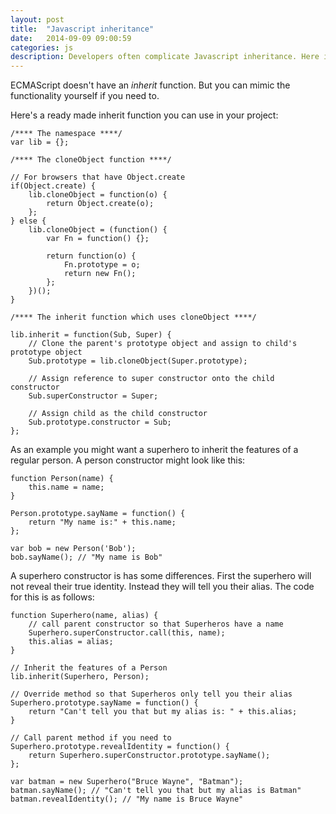 ```yaml
---
layout: post
title:  "Javascript inheritance"
date:   2014-09-09 09:00:59
categories: js
description: Developers often complicate Javascript inheritance. Here is a powerful, yet simple technique for doing it.
---
```


ECMAScript doesn't have an *inherit* function. But you can mimic the functionality yourself if you need to.

Here's a ready made inherit function you can use in your project:

	/**** The namespace ****/
    var lib = {};

    /**** The cloneObject function ****/

    // For browsers that have Object.create
    if(Object.create) {
        lib.cloneObject = function(o) {
            return Object.create(o);
        };
    } else {
        lib.cloneObject = (function() {
            var Fn = function() {};

            return function(o) {
                Fn.prototype = o;
                return new Fn();
            };
        })();
    }

	/**** The inherit function which uses cloneObject ****/

    lib.inherit = function(Sub, Super) {
        // Clone the parent's prototype object and assign to child's prototype object
        Sub.prototype = lib.cloneObject(Super.prototype);

        // Assign reference to super constructor onto the child constructor
        Sub.superConstructor = Super;

        // Assign child as the child constructor
        Sub.prototype.constructor = Sub;
    };

As an example you might want a superhero to inherit the features of a regular person. A person constructor might look like this:

    function Person(name) {
        this.name = name;
    }

    Person.prototype.sayName = function() {
        return "My name is:" + this.name;
    };

    var bob = new Person('Bob');
    bob.sayName(); // "My name is Bob"

A superhero constructor is has some differences. First the superhero will not reveal their true identity. Instead they will tell you their alias. The code for this is as follows:

    function Superhero(name, alias) {
        // call parent constructor so that Superheros have a name
        Superhero.superConstructor.call(this, name);
        this.alias = alias;
    }

    // Inherit the features of a Person
    lib.inherit(Superhero, Person);

    // Override method so that Superheros only tell you their alias
    Superhero.prototype.sayName = function() {
        return "Can't tell you that but my alias is: " + this.alias;
    }

    // Call parent method if you need to
    Superhero.prototype.revealIdentity = function() {
        return Superhero.superConstructor.prototype.sayName();
    };

    var batman = new Superhero("Bruce Wayne", "Batman");
    batman.sayName(); // "Can't tell you that but my alias is Batman"
    batman.revealIdentity(); // "My name is Bruce Wayne"